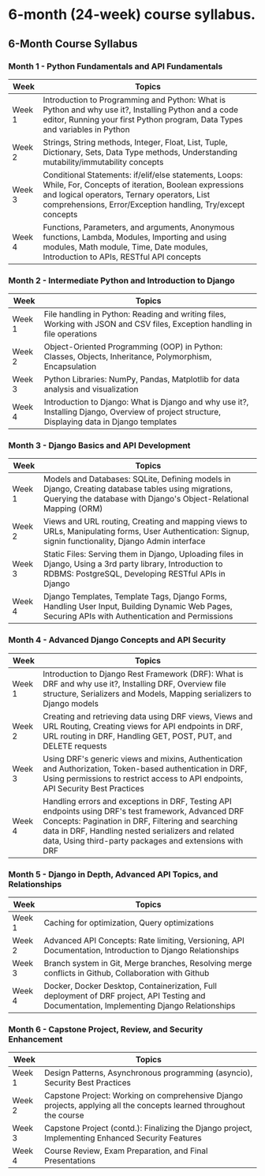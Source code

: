# 6-month (24-week) course syllabus.


## 6-Month Course Syllabus

### Month 1 - Python Fundamentals and API Fundamentals

| Week  | Topics                                                                                 |
|-------|----------------------------------------------------------------------------------------|
| Week 1| Introduction to Programming and Python: What is Python and why use it?, Installing Python and a code editor, Running your first Python program, Data Types and variables in Python |
| Week 2| Strings, String methods, Integer, Float, List, Tuple, Dictionary, Sets, Data Type methods, Understanding mutability/immutability concepts          |
| Week 3| Conditional Statements: if/elif/else statements, Loops: While, For, Concepts of iteration, Boolean expressions and logical operators, Ternary operators, List comprehensions, Error/Exception handling, Try/except concepts |
| Week 4| Functions, Parameters, and arguments, Anonymous functions, Lambda, Modules, Importing and using modules, Math module, Time, Date modules, Introduction to APIs, RESTful API concepts |

### Month 2 - Intermediate Python and Introduction to Django

| Week  | Topics                                                                                   |
|-------|------------------------------------------------------------------------------------------|
| Week 1| File handling in Python: Reading and writing files, Working with JSON and CSV files, Exception handling in file operations |
| Week 2| Object-Oriented Programming (OOP) in Python: Classes, Objects, Inheritance, Polymorphism, Encapsulation |
| Week 3| Python Libraries: NumPy, Pandas, Matplotlib for data analysis and visualization |
| Week 4| Introduction to Django: What is Django and why use it?, Installing Django, Overview of project structure, Displaying data in Django templates |

### Month 3 - Django Basics and API Development

| Week  | Topics                                                                                   |
|-------|------------------------------------------------------------------------------------------|
| Week 1| Models and Databases: SQLite, Defining models in Django, Creating database tables using migrations, Querying the database with Django's Object-Relational Mapping (ORM) |
| Week 2| Views and URL routing, Creating and mapping views to URLs, Manipulating forms, User Authentication: Signup, signin functionality, Django Admin interface |
| Week 3| Static Files: Serving them in Django, Uploading files in Django, Using a 3rd party library, Introduction to RDBMS: PostgreSQL, Developing RESTful APIs in Django |
| Week 4| Django Templates, Template Tags, Django Forms, Handling User Input, Building Dynamic Web Pages, Securing APIs with Authentication and Permissions |

### Month 4 - Advanced Django Concepts and API Security

| Week  | Topics                                                                                                              |
|-------|---------------------------------------------------------------------------------------------------------------------|
| Week 1| Introduction to Django Rest Framework (DRF): What is DRF and why use it?, Installing DRF, Overview file structure, Serializers and Models, Mapping serializers to Django models |
| Week 2| Creating and retrieving data using DRF views, Views and URL Routing, Creating views for API endpoints in DRF, URL routing in DRF, Handling GET, POST, PUT, and DELETE requests |
| Week 3| Using DRF's generic views and mixins, Authentication and Authorization, Token-based authentication in DRF, Using permissions to restrict access to API endpoints, API Security Best Practices |
| Week 4| Handling errors and exceptions in DRF, Testing API endpoints using DRF's test framework, Advanced DRF Concepts: Pagination in DRF, Filtering and searching data in DRF, Handling nested serializers and related data, Using third-party packages and extensions with DRF |

### Month 5 - Django in Depth, Advanced API Topics, and Relationships

| Week  | Topics                                                                                      |
|-------|---------------------------------------------------------------------------------------------|
| Week 1| Caching for optimization, Query optimizations                                                |
| Week 2| Advanced API Concepts: Rate limiting, Versioning, API Documentation, Introduction to Django Relationships |
| Week 3| Branch system in Git, Merge branches, Resolving merge conflicts in Github, Collaboration with Github |
| Week 4| Docker, Docker Desktop, Containerization, Full deployment of DRF project, API Testing and Documentation, Implementing Django Relationships |

### Month 6 - Capstone Project, Review, and Security Enhancement

| Week  | Topics                                                                        |
|-------|-------------------------------------------------------------------------------|
| Week 1| Design Patterns, Asynchronous programming (asyncio), Security Best Practices |
| Week 2| Capstone Project: Working on comprehensive Django projects, applying all the concepts learned throughout the course |
| Week 3| Capstone Project (contd.): Finalizing the Django project, Implementing Enhanced Security Features |
| Week 4| Course Review, Exam Preparation, and Final Presentations                        |

